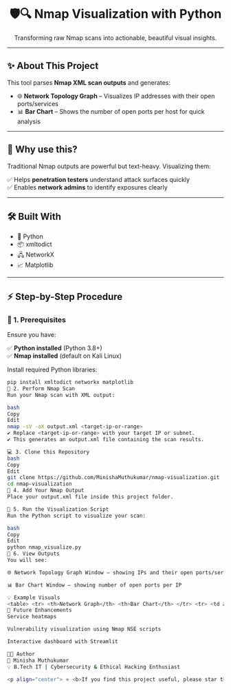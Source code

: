 <h1 align="center">🛡️🔍 Nmap Visualization with Python</h1>

<p align="center">
Transforming raw Nmap scans into actionable, beautiful visual insights.
</p>

<p align="center">
  <a href="https://github.com/MinishaMuthukumar/nmap-visualization">
  </a>
</p>

---

## ✨ **About This Project**

This tool parses **Nmap XML scan outputs** and generates:

- 🌐 **Network Topology Graph** – Visualizes IP addresses with their open ports/services  
- 📊 **Bar Chart** – Shows the number of open ports per host for quick analysis

---

## 🚀 **Why use this?**

Traditional Nmap outputs are powerful but text-heavy. Visualizing them:

✅ Helps **penetration testers** understand attack surfaces quickly  
✅ Enables **network admins** to identify exposures clearly

---

## 🛠 **Built With**

- 🐍 Python
- 📦 xmltodict
- 🖧 NetworkX
- 📈 Matplotlib

---

## ⚡ **Step-by-Step Procedure**

### **🔧 1. Prerequisites**

Ensure you have:

✅ **Python installed** (Python 3.8+)  
✅ **Nmap installed** (default on Kali Linux)

Install required Python libraries:

```bash
pip install xmltodict networkx matplotlib
🔎 2. Perform Nmap Scan
Run your Nmap scan with XML output:

bash
Copy
Edit
nmap -sV -oX output.xml <target-ip-or-range>
✔️ Replace <target-ip-or-range> with your target IP or subnet.
✔️ This generates an output.xml file containing the scan results.

💻 3. Clone this Repository
bash
Copy
Edit
git clone https://github.com/MinishaMuthukumar/nmap-visualization.git
cd nmap-visualization
📂 4. Add Your Nmap Output
Place your output.xml file inside this project folder.

🚀 5. Run the Visualization Script
Run the Python script to visualize your scan:

bash
Copy
Edit
python nmap_visualize.py
👀 6. View Outputs
You will see:

🌐 Network Topology Graph Window – showing IPs and their open ports/services

📊 Bar Chart Window – showing number of open ports per IP

💡 Example Visuals
<table> <tr> <th>Network Graph</th> <th>Bar Chart</th> </tr> <tr> <td align="center"> <img src="images/network_graph.png" width="300"/> </td> <td align="center"> <img src="images/bar_chart.png" width="300"/> </td> </tr> </table> <p><i>Add screenshots to your <code>/images</code> folder for better README presentation.</i></p>
🔮 Future Enhancements
Service heatmaps

Vulnerability visualization using Nmap NSE scripts

Interactive dashboard with Streamlit

👩‍💻 Author
👤 Minisha Muthukumar
💡 B.Tech IT | Cybersecurity & Ethical Hacking Enthusiast

<p align="center"> ⭐️ <b>If you find this project useful, please star this repo!</b> </p> ```
